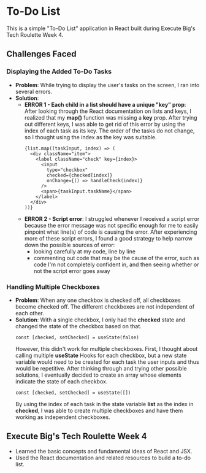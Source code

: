 # To-Do List
This is a simple "To-Do List" application in React built during Execute Big's Tech Roulette Week 4. 

## Challenges Faced
### Displaying the Added To-Do Tasks
- **Problem**: While trying to display the user's tasks on the screen, I ran into several errors.
- **Solution**:
  - **ERROR 1 - Each child in a list should have a unique "key" prop**: After looking through the React documentation on lists and keys, I realized that my **map()** function was missing a **key** prop. After trying out different keys, I was able to get rid of this error by using the index of each task as its key. The order of the tasks do not change, so I thought using the index as the key was suitable.
    ```
    {list.map((taskInput, index) => (
      <div className="item">
        <label className="check" key={index}>
          <input 
            type="checkbox"
            checked={checked[index]}
            onChange={() => handleCheck(index)}
          />
          <span>{taskInput.taskName}</span>
        </label>
      </div>
    ))}
    ```
  - **ERROR 2 - Script error**: I struggled whenever I received a script error because the error message was not specific enough for me to easily pinpoint what line(s) of code is causing the error. After experiencing more of these script errors, I found a good strategy to help narrow down the possible sources of error:
    - looking carefully at my code, line by line
    - commenting out code that may be the cause of the error, such as code I'm not completely confident in, and then seeing whether or not the script error goes away

### Handling Multiple Checkboxes
- **Problem**: When any one checkbox is checked off, all checkboxes become checked off. The different checkboxes are not independent of each other.
- **Solution**: With a single checkbox, I only had the **checked** state and changed the state of the checkbox based on that.
  ```
  const [checked, setChecked] = useState(false)
  ```
  However, this didn't work for multiple checkboxes. First, I thought about calling multiple **useState** Hooks for each checkbox, but a new state variable would need to be created for each task the user inputs and thus would be repetitive. After thinking through and trying other possible solutions, I eventually decided to create an array whose elements indicate the state of each checkbox. 
  ```
  const [checked, setChecked] = useState([])
  ```
  By using the index of each task in the state variable **list** as the index in **checked**, I was able to create multiple checkboxes and have them working as independent checkboxes. 

## Execute Big's Tech Roulette Week 4
- Learned the basic concepts and fundamental ideas of React and JSX.
- Used the React documentation and related resources to build a to-do list. 
